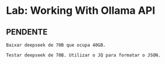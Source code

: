 
# Lab: Working With Ollama API




## PENDENTE

    Baixar deepseek de 70B que ocupa 40GB.

    Testar deepseek de 70B. Utilizar o JQ para formatar o JSON.